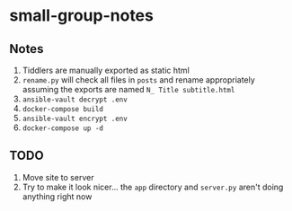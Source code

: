 # small-group-notes

## Notes 

1. Tiddlers are manually exported as static html
2. `rename.py` will check all files in `posts` and rename appropriately assuming the exports are named `N_ Title subtitle.html`
3. `ansible-vault decrypt .env`
4. `docker-compose build`
5. `ansible-vault encrypt .env`
6. `docker-compose up -d`

## TODO

1. Move site to server
2. Try to make it look nicer... the `app` directory and `server.py` aren't doing anything right now

